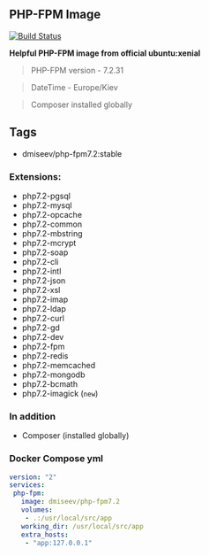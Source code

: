 ## PHP-FPM Image

[![Build Status](https://travis-ci.com/dmiseev/php-fpm7.2.svg?branch=master)](https://travis-ci.com/dmiseev/php-fpm7.2)

 **Helpful PHP-FPM image from official ubuntu:xenial**
 >
 > PHP-FPM version - 7.2.31

 > DateTime - Europe/Kiev

 > Composer installed globally

## Tags
 * dmiseev/php-fpm7.2:stable

### Extensions:

 * php7.2-pgsql
 * php7.2-mysql
 * php7.2-opcache
 * php7.2-common
 * php7.2-mbstring
 * php7.2-mcrypt
 * php7.2-soap
 * php7.2-cli
 * php7.2-intl
 * php7.2-json
 * php7.2-xsl
 * php7.2-imap
 * php7.2-ldap
 * php7.2-curl
 * php7.2-gd
 * php7.2-dev
 * php7.2-fpm
 * php7.2-redis
 * php7.2-memcached
 * php7.2-mongodb
 * php7.2-bcmath
 * php7.2-imagick (`new`)

### In addition

 * Composer (installed globally)
 
### Docker Compose yml

```yaml
version: "2"
services:
 php-fpm:
   image: dmiseev/php-fpm7.2
   volumes:
    - .:/usr/local/src/app
   working_dir: /usr/local/src/app
   extra_hosts:
    - "app:127.0.0.1"
```
